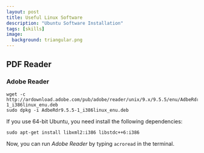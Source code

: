 ```yaml
---
layout: post
title: Useful Linux Software
description: "Ubuntu Software Installation"
tags: [skills]
image:
  background: triangular.png
---
```


## PDF Reader ##

### Adobe Reader ###

~~~shell
wget -c http://ardownload.adobe.com/pub/adobe/reader/unix/9.x/9.5.5/enu/AdbeRdr9.5.5-1_i386linux_enu.deb
sudo dpkg -i AdbeRdr9.5.5-1_i386linux_enu.deb
~~~

If you use 64-bit Ubuntu, you need install the following dependencies:

~~~shell
sudo apt-get install libxml2:i386 libstdc++6:i386
~~~

Now, you can run _Adobe Reader_ by typing `acroread` in the terminal.


